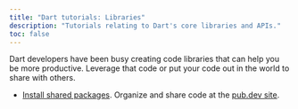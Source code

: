 ```yaml
---
title: "Dart tutorials: Libraries"
description: "Tutorials relating to Dart's core libraries and APIs."
toc: false
---
```


Dart developers have been busy creating code libraries that can help you
be more productive. Leverage that code or put your code out in the world
to share with others.

* [Install shared packages](/tutorials/libraries/shared-pkgs).
  Organize and share code at the [pub.dev site]({{site.pub}}).

